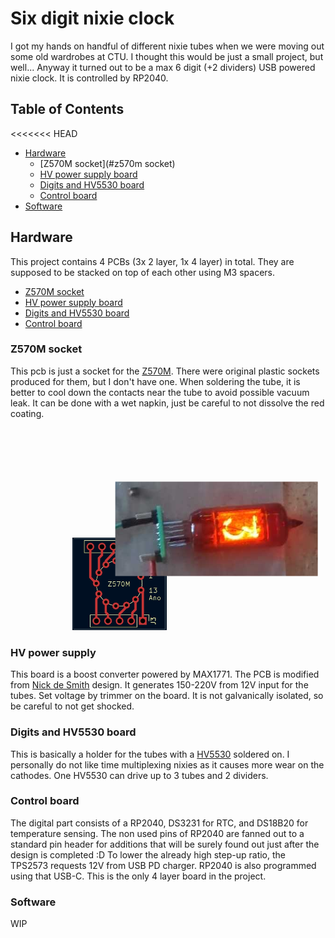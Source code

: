# Six digit nixie clock

I got my hands on handful of different nixie tubes when we were moving out some old wardrobes at CTU. I thought
this would be just a small project, but well... Anyway it turned out to be a max 6 digit (+2 dividers)
USB powered nixie clock. It is controlled by RP2040.

## Table of Contents
<<<<<<< HEAD
- [Hardware](#hardware)
  - [Z570M socket](#z570m socket)
  - [HV power supply board](#hv-power-supply)
  - [Digits and HV5530 board](#digits-and-HV5530-board)
  - [Control board](#control-board)
- [Software](#software)

## Hardware
This project contains 4 PCBs (3x 2 layer, 1x 4 layer) in total. They are supposed to be stacked on top of each other using M3 spacers. 

- [Z570M socket](#z570m-socket)
- [HV power supply board](#hv-power-supply)
- [Digits and HV5530 board](#digits-and-HV5530-board)
- [Control board](#control-board)


### Z570M socket
This pcb is just a socket for the [Z570M](https://www.tube-tester.com/sites/nixie/data/z570m/z570m.htm).
There were original plastic sockets produced for them, but I don't have one. When soldering the tube, it is better
to cool down the contacts near the tube to avoid possible vacuum leak. It can be done with a wet napkin, just
be careful to not dissolve the red coating.
<p align="center">
    <img alt="Z570M pcb" src="img/z570m.jpg" width="30%"/>
    <img alt="Z570M on socket" src="img/nixie_r.jpg" width="30%" style="transform: rotate(90deg);"/>
</p>

### HV power supply
This board is a boost converter powered by MAX1771. The PCB is modified from [Nick de Smith](https://nick.desmith.net) design. It generates 150-220V from 12V input for the tubes. Set voltage by trimmer
on the board. It is not galvanically isolated, so be careful to not get shocked.

### Digits and HV5530 board
This is basically a holder for the tubes with a [HV5530](https://ww1.microchip.com/downloads/aemDocuments/documents/OTH/ProductDocuments/DataSheets/20005851A.pdf) soldered on.
I personally do not like time multiplexing nixies as it causes more wear on the cathodes. One HV5530 can drive 
up to 3 tubes and 2 dividers. 

### Control board
The digital part consists of a RP2040, DS3231 for RTC, and DS18B20 for temperature sensing. The non used pins of RP2040
are fanned out to a standard pin header for additions that will be surely found out just after the design is completed :D 
To lower the already high step-up ratio, the TPS2573 requests 12V from USB PD charger. RP2040 is also programmed using
that USB-C. This is the only 4 layer board in the project.

### Software
WIP